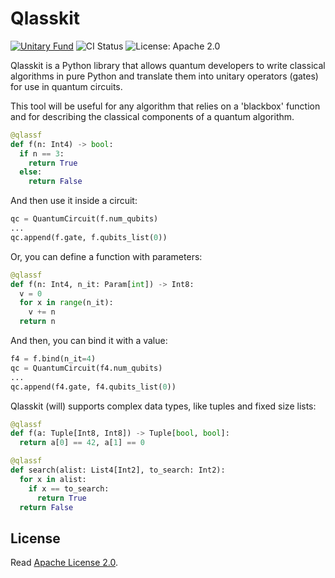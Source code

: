 # Qlasskit

[![Unitary Fund](https://img.shields.io/badge/supported_by-Unitary_Fund-yellow.svg)](https://unitary.fund)
![CI Status](https://github.com/dakk/qlasskit/actions/workflows/ci.yaml/badge.svg)
![License: Apache 2.0](https://img.shields.io/badge/license-Apache_2.0-blue)


Qlasskit is a Python library that allows quantum developers to write classical algorithms in pure Python and translate them into unitary operators (gates) for use in quantum circuits.

This tool will be useful for any algorithm that relies on a 'blackbox' function and for describing the classical components of a quantum algorithm.



```python
@qlassf
def f(n: Int4) -> bool:
  if n == 3:
    return True
  else:
    return False
```

And then use it inside a circuit:
```python
qc = QuantumCircuit(f.num_qubits)
...
qc.append(f.gate, f.qubits_list(0))
```

Or, you can define a function with parameters:
```python
@qlassf
def f(n: Int4, n_it: Param[int]) -> Int8:
  v = 0
  for x in range(n_it):
    v += n
  return n     
```

And then, you can bind it with a value:
```python
f4 = f.bind(n_it=4)
qc = QuantumCircuit(f4.num_qubits)
...
qc.append(f4.gate, f4.qubits_list(0))
```

Qlasskit (will) supports complex data types, like tuples and fixed size lists:

```python
@qlassf
def f(a: Tuple[Int8, Int8]) -> Tuple[bool, bool]:
  return a[0] == 42, a[1] == 0
```

```python
@qlassf
def search(alist: List4[Int2], to_search: Int2):
  for x in alist:
    if x == to_search:
      return True
  return False
```


## License

Read [Apache License 2.0](LICENSE).
